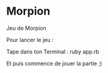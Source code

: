 # Morpion
Jeu de Morpion

Pour lancer le jeu :

Tape dans ton Terminal : ruby app.rb

Et puis commence de jouer la partie ;)